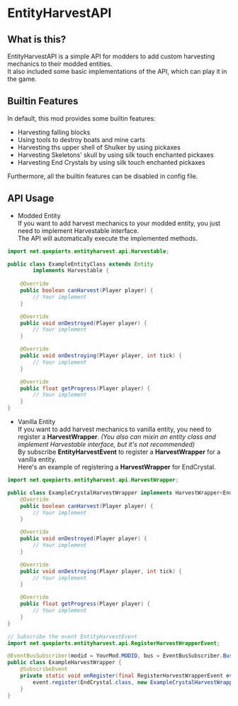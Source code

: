 # EntityHarvestAPI
## What is this?
EntityHarvestAPI is a simple API for modders to add custom harvesting mechanics to their modded entities.  
It also included some basic implementations of the API, which can play it in the game.  

## Builtin Features
In default, this mod provides some builtin features:  
* Harvesting falling blocks  
* Using tools to destroy boats and mine carts
* Harvesting ths upper shell of Shulker by using pickaxes
* Harvesting Skeletons' skull by using silk touch enchanted pickaxes  
* Harvesting End Crystals by using silk touch enchanted pickaxes  

Furthermore, all the builtin features can be disabled in config file.

## API Usage
* Modded Entity  
If you want to add harvest mechanics to your modded entity, you just need to implement Harvestable interface.  
The API will automatically execute the implemented methods.
```java
import net.quepierts.entityharvest.api.Harvestable;

public class ExampleEntityClass extends Entity
        implements Harvestable {
    
    @Override
    public boolean canHarvest(Player player) {
        // Your implement
    }

    @Override
    public void onDestroyed(Player player) {
        // Your implement
    }

    @Override
    public void onDestroying(Player player, int tick) {
        // Your implement
    }

    @Override
    public float getProgress(Player player) {
        // Your implement
    }
}
```

* Vanilla Entity  
If you want to add harvest mechanics to vanilla entity, you need to register a **HarvestWrapper**. _(You also can mixin an entity class and implement Harvestable interface, but it's not recommended)_     
By subscribe **EntityHarvestEvent** to register a **HarvestWrapper** for a vanilla entity.  
Here's an example of registering a **HarvestWrapper** for EndCrystal.
```java
import net.quepierts.entityharvest.api.HarvestWrapper;

public class ExampleCrystalHarvestWrapper implements HarvestWrapper<EndCrystal> {
    @Override
    public boolean canHarvest(Player player) {
        // Your implement
    }

    @Override
    public void onDestroyed(Player player) {
        // Your implement
    }

    @Override
    public void onDestroying(Player player, int tick) {
        // Your implement
    }

    @Override
    public float getProgress(Player player) {
        // Your implement
    }
}
```

```java
// Subscribe the event EntityHarvestEvent
import net.quepierts.entityharvest.api.RegisterHarvestWrapperEvent;

@EventBusSubscriber(modid = YourMod.MODID, bus = EventBusSubscriber.Bus.GAME)
public class ExampleHarvestWrapper {
    @SubscribeEvent
    private static void onRegister(final RegisterHarvestWrapperEvent event) {
        event.register(EndCrystal.class, new ExampleCrystalHarvestWrapper());
    }
}
```